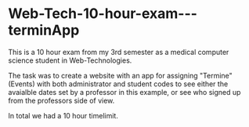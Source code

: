 # Web-Tech-10-hour-exam---terminApp
This is a 10 hour exam from my 3rd semester as a medical computer science student in Web-Technologies.

The task was to create a website with an app for assigning "Termine" (Events) with both administrator and student codes to see either the avaialble dates set by a professor in this example, or see who signed up from the professors side of view.

In total we had a 10 hour timelimit.
